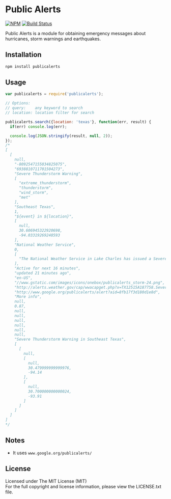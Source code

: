 # Public Alerts

[![NPM][npm-image]][npm-url] [![Build Status][travis-image]][travis-url]

Public Alerts is a module for obtaining emergency messages about hurricanes,
storm warnings and earthquakes.

## Installation

```bash
npm install publicalerts
```

## Usage

```javascript
var publicalerts = require('publicalerts');

// Options:
// query:    any keyword to search
// location: location filter for search

publicalerts.search({location: 'texas'}, function(err, result) {
  if(err) console.log(err);

  console.log(JSON.stringify(result, null, 2));
});
/*
[
  [
    null,
    "-8092547155034825075",
    "6938810711701504273",
    "Severe Thunderstorm Warning",
    [
      "extreme_thunderstorm",
      "thunderstorm",
      "wind_storm",
      "met"
    ],
    "Southeast Texas",
    1,
    "${event} in ${location}",
    [
      null,
      30.606945322920698,
      -94.03319269248593
    ],
    "National Weather Service",
    0,
    [
      "The National Weather Service in Lake Charles has issued a Severe Thunderstorm..."
    ],
    "Active for next 16 minutes",
    "updated 21 minutes ago",
    "en-US",
    "//www.gstatic.com/images/icons/onebox/publicalerts_storm-24.png",
    "http://alerts.weather.gov/cap/wwacapget.php?x=TX12515A187758.SevereThunderstormWarning.12515A18956CTX.LCHSVRLCH.bd68b6b41660907dbc6b4e3104c71a90",
    "http://www.google.org/publicalerts/alert?aid=8fb17f3d180d1e8d",
    "More info",
    null,
    0.87,
    null,
    null,
    null,
    null,
    null,
    null,
    "Severe Thunderstorm Warning in Southeast Texas",
    [
      [
        null,
        [
          null,
          30.479999999999976,
          -94.14
        ],
        [
          null,
          30.700000000000024,
          -93.91
        ]
      ]
    ]
  ]
]
*/
```

## Notes

* It uses `www.google.org/publicalerts/`

## License

Licensed under The MIT License (MIT)  
For the full copyright and license information, please view the LICENSE.txt file.

[npm-url]: http://npmjs.org/package/publicalerts
[npm-image]: https://badge.fury.io/js/publicalerts.svg

[travis-url]: https://travis-ci.org/devfacet/publicalerts
[travis-image]: https://travis-ci.org/devfacet/publicalerts.svg?branch=master
